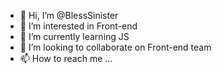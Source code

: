 - 👋 Hi, I’m @BlessSinister
- 👀 I’m interested in Front-end
- 🌱 I’m currently learning JS
- 💞️ I’m looking to collaborate on Front-end team
- 📫 How to reach me ...

<!---
BlessSinister/BlessSinister is a ✨ special ✨ repository because its `README.md` (this file) appears on your GitHub profile.
You can click the Preview link to take a look at your changes.
--->
